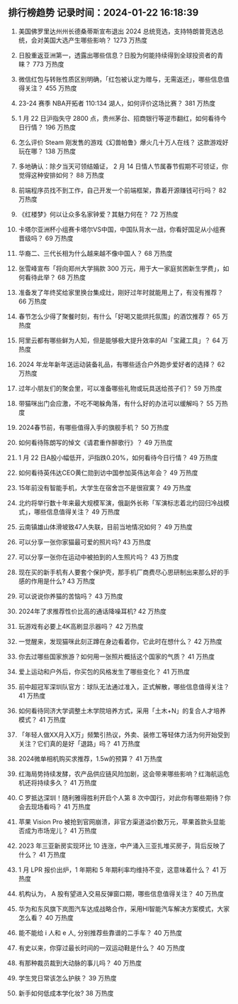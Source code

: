 
## 排行榜趋势 记录时间：2024-01-22 16:18:39
  
  1. 美国佛罗里达州州长德桑蒂斯宣布退出 2024 总统竞选，支持特朗普竞选总统，会对美国大选产生哪些影响？ 1273 万热度
    
  2. 日股重返亚洲第一，透露出哪些信息？日股为何能持续得到全球投资者的青睐？ 773 万热度
    
  3. 微信红包与转账性质区别明确，「红包被认定为赠与，无需返还」，哪些信息值得关注？ 455 万热度
    
  4. 23-24 赛季 NBA开拓者 110:134 湖人，如何评价这场比赛？ 381 万热度
    
  5. 1 月 22 日沪指失守 2800 点，贵州茅台、招商银行等逆市翻红，如何看待今日行情？ 196 万热度
    
  6. 怎么评价 Steam 刚发售的游戏《幻兽帕鲁》爆火几十万人在线？ 这款游戏好玩在哪？ 138 万热度
    
  7. 多地确认：除夕当天可领结婚证， 2 月 14 日情人节属春节假期不可领证，你觉得这种安排如何？ 88 万热度
    
  8. 前端程序员找不到工作，自己开发一个前端框架，靠着开源赚钱可行吗？ 82 万热度
    
  9. 《红楼梦》何以让众多名家钟爱？其魅力何在？ 72 万热度
    
  10. 卡塔尔亚洲杯小组赛卡塔尔VS中国，中国队背水一战，你看好国足从小组赛晋级吗？ 69 万热度
    
  11. 华裔二、三代长相为什么越来越不像中国人？ 68 万热度
    
  12. 张雪峰宣布「将向郑州大学捐款 300 万元，用于大一家庭贫困新生学费」，如何看待此举？ 68 万热度
    
  13. 准备发了年终奖给家里换台集成灶，刚好过年时就能用上了，有没有推荐？ 66 万热度
    
  14. 春节怎么少得了聚餐时刻，有什么「好喝又能烘托氛围」的酒饮推荐？ 65 万热度
    
  15. 阿里云都有哪些鲜为人知，但是能够极大提升效率的AI「宝藏工具」？ 64 万热度
    
  16. 2024 年龙年新年送运动装备礼品，有哪些适合户外跑步爱好者的选择？ 62 万热度
    
  17. 过年小朋友们的聚会里，可以准备哪些礼物或玩具送给孩子们？ 59 万热度
    
  18. 带猫咪出门会应激，不吃不喝躲角落，有什么好的办法可以缓解吗？ 55 万热度
    
  19. 2024春节前，有哪些值得入手的旗舰手机？ 50 万热度
    
  20. 如何看待陈朗写的悼文《请君重作醉歌行》？ 49 万热度
    
  21. 1 月 22 日A股小幅低开，沪指跌0.20%，如何看待今日行情？ 49 万热度
    
  22. 如何看待英伟达CEO黄仁勋到访中国参加英伟达年会？ 49 万热度
    
  23. 15年前没有智能手机，大学生在宿舍岂不是很寂寞？ 49 万热度
    
  24. 北约将举行数十年来最大规模军演，俄副外长称「军演标志着北约回归冷战模式」，哪些信息值得关注？ 49 万热度
    
  25. 云南镇雄山体滑坡致47人失联，目前当地情况如何？ 49 万热度
    
  26. 可以分享一张你家猫最可爱的照片吗? 43 万热度
    
  27. 可以分享一张你在运动中被拍到的人生照片吗？ 43 万热度
    
  28. 现在买的新手机有人要套个保护壳，那手机厂商费尽心思研制出来那么好的手感的作用是什么? 43 万热度
    
  29. 可以说说你养猫的苦恼吗？ 43 万热度
    
  30. 2024年了求推荐性价比高的通话降噪耳机? 42 万热度
    
  31. 玩游戏有必要上4K高刷显示器吗？ 42 万热度
    
  32. 一觉醒来，发现猫咪此刻正蹲在身边看着你，它此时在想什么？ 42 万热度
    
  33. 你去过哪些国家旅游？如何用一张照片概括这个国家的气质？ 41 万热度
    
  34. 爱上运动和户外后，你买包的风格发生了哪些变化？ 41 万热度
    
  35. 前中超冠军深圳队官方：球队无法通过准入，正式解散，哪些信息值得关注？ 41 万热度
    
  36. 如何看待同济大学调整土木学院培养方式，采用「土木+N」的复合人才培养模式？ 41 万热度
    
  37. 「年轻人做XX月入X万」频繁引热议，外卖、装修工等轻体力活为何开始受到关注？它们真的是好「退路」吗？ 41 万热度
    
  38. 2024微单相机购买求推荐，1.5w的预算？ 41 万热度
    
  39. 红海局势持续发酵，农产品供应链风险加剧，这会带来哪些影响？红海航运危机还将持续多久？ 41 万热度
    
  40. C 罗抵达深圳！随利雅得胜利开启个人第 8 次中国行，对此你有哪些期待？你会去现场看吗？ 41 万热度
    
  41. 苹果 Vision Pro 被抢到官网崩溃，非官方渠道溢价数万元，苹果首款头显能否成为市场宠儿？ 41 万热度
    
  42. 2023 年三亚新房实现环比 10 连涨，中产涌入三亚扎堆买房子，背后反映了什么？ 41 万热度
    
  43. 1 月 LPR 报价出炉，1 年期和 5 年期利率均维持不变，这意味着什么？ 41 万热度
    
  44. 机构认为， A 股有望进入交易反弹窗口期，哪些信息值得关注？ 40 万热度
    
  45. 华为和东风旗下岚图汽车达成战略合作，采用HI智能汽车解决方案模式，大家怎么看？ 40 万热度
    
  46. 能不能给  i 人和 e 人, 分别推荐些靠谱的二手车？ 40 万热度
    
  47. 有史以来，你穿过最长时间的一双运动鞋是什么？ 40 万热度
    
  48. 有那种裁员裁到大动脉的事儿吗？ 40 万热度
    
  49. 学生党日常该怎么护肤？ 39 万热度
    
  50. 新手如何低成本学化妆? 38 万热度
    
